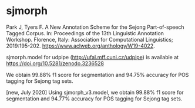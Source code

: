 # sjmorph

Park J, Tyers F. A New Annotation Scheme for the Sejong Part-of-speech Tagged Corpus. In: Proceedings of the 13th Linguistic Annotation Workshop. Florence, Italy: Association for Computational Linguistics; 2019:195-202. https://www.aclweb.org/anthology/W19-4022.

sjmorph.model for udpipe (http://ufal.mff.cuni.cz/udpipe) is available at https://doi.org/10.5281/zenodo.3236528


We obtain 99.88% f1 score for segmentation and 94.75% accuracy for POS tagging for Sejong tag sets.

[new, July 2020] Using sjmorph_v3.model, we obtain 99.88% f1 score for segmentation and 94.77% accuracy for POS tagging for Sejong tag sets.

